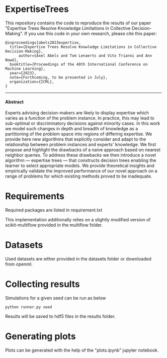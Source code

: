 # ExpertiseTrees


This repository contains the code to reproduce the results of our paper "Expertise Trees Resolve Knowledge Limitations in Collective Decision-Making". If you use this code in your own research, please cite this paper:

```
@inproceedings{abels2023expertise,
  title={Expertise Trees Resolve Knowledge Limitations in Collective Decision-Making},
      author={Axel Abels and Tom Lenaerts and Vito Trianni and Ann Nowé},
  booktitle={Proceedings of the 40th International Conference on Machine Learning},
  year={2023},
  note={Forthcoming, to be presented in July},
  organization={ICML},
}
```
---------------------------------------
#### Abstract 

Experts advising decision-makers are likely to display expertise which varies as a function of the problem instance. In practice, this may lead to sub-optimal or discriminatory decisions against minority cases. In this work we model such changes in depth and breadth of knowledge as a partitioning of the problem space into regions of differing expertise. We provide here new algorithms that explicitly consider and adapt to the relationship between problem instances and experts' knowledge. We first propose and highlight the drawbacks of a naive approach based on nearest neighbor queries. To address these drawbacks we then introduce a novel algorithm — expertise trees — that constructs decision trees enabling the learner to select appropriate models. We provide theoretical insights and empirically validate the improved performance of our novel approach on a range of problems for which existing methods proved to be inadequate.

# Requirements
Required packages are listed in requirement.txt 

This implementation additionally relies on a slightly modified version of scikit-multiflow provided in the multiflow folder.

# Datasets
Used datasets are either provided in the datasets folder or downloaded from openml.

# Collecting results
Simulations for a given seed can be run as below

```python runner.py seed```

Results will be saved to hdf5 files in the results folder.

# Generating plots
Plots can be generated with the help of the "plots.ipynb" jupyter notebook.
